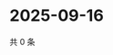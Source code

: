# 2025-09-16

共 0 条

<!-- BEGIN ZHIHUQUESTIONS -->
<!-- 最后更新时间 Tue Sep 16 2025 11:23:28 GMT+0800 (China Standard Time) -->

<!-- END ZHIHUQUESTIONS -->
